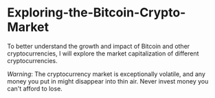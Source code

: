 # Exploring-the-Bitcoin-Crypto-Market
To better understand the growth and impact of Bitcoin and other cryptocurrencies, I will explore the market capitalization of different cryptocurrencies.

*Warning*: The cryptocurrency market is exceptionally volatile, and any money you put in might disappear into thin air. Never invest money you can't afford to lose.
